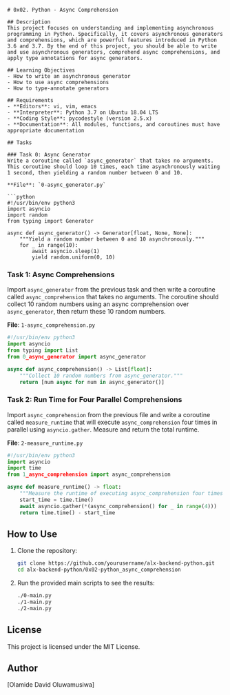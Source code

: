 ```
# 0x02. Python - Async Comprehension

## Description
This project focuses on understanding and implementing asynchronous programming in Python. Specifically, it covers asynchronous generators and comprehensions, which are powerful features introduced in Python 3.6 and 3.7. By the end of this project, you should be able to write and use asynchronous generators, comprehend async comprehensions, and apply type annotations for async generators.

## Learning Objectives
- How to write an asynchronous generator
- How to use async comprehensions
- How to type-annotate generators

## Requirements
- **Editors**: vi, vim, emacs
- **Interpreter**: Python 3.7 on Ubuntu 18.04 LTS
- **Coding Style**: pycodestyle (version 2.5.x)
- **Documentation**: All modules, functions, and coroutines must have appropriate documentation

## Tasks

### Task 0: Async Generator
Write a coroutine called `async_generator` that takes no arguments. This coroutine should loop 10 times, each time asynchronously waiting 1 second, then yielding a random number between 0 and 10.

**File**: `0-async_generator.py`

```python
#!/usr/bin/env python3
import asyncio
import random
from typing import Generator

async def async_generator() -> Generator[float, None, None]:
    """Yield a random number between 0 and 10 asynchronously."""
    for _ in range(10):
        await asyncio.sleep(1)
        yield random.uniform(0, 10)
```

### Task 1: Async Comprehensions
Import `async_generator` from the previous task and then write a coroutine called `async_comprehension` that takes no arguments. The coroutine should collect 10 random numbers using an async comprehension over `async_generator`, then return these 10 random numbers.

**File**: `1-async_comprehension.py`

```python
#!/usr/bin/env python3
import asyncio
from typing import List
from 0_async_generator import async_generator

async def async_comprehension() -> List[float]:
    """Collect 10 random numbers from async_generator."""
    return [num async for num in async_generator()]
```

### Task 2: Run Time for Four Parallel Comprehensions
Import `async_comprehension` from the previous file and write a coroutine called `measure_runtime` that will execute `async_comprehension` four times in parallel using `asyncio.gather`. Measure and return the total runtime.

**File**: `2-measure_runtime.py`

```python
#!/usr/bin/env python3
import asyncio
import time
from 1_async_comprehension import async_comprehension

async def measure_runtime() -> float:
    """Measure the runtime of executing async_comprehension four times in parallel."""
    start_time = time.time()
    await asyncio.gather(*(async_comprehension() for _ in range(4)))
    return time.time() - start_time
```

## How to Use
1. Clone the repository:
    ```bash
    git clone https://github.com/yourusername/alx-backend-python.git
    cd alx-backend-python/0x02-python_async_comprehension
    ```
2. Run the provided main scripts to see the results:
    ```bash
    ./0-main.py
    ./1-main.py
    ./2-main.py
    ```

## License
This project is licensed under the MIT License.

## Author
[Olamide David Oluwamusiwa]
```

